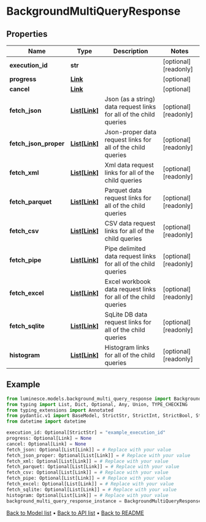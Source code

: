 # BackgroundMultiQueryResponse

## Properties
Name | Type | Description | Notes
------------ | ------------- | ------------- | -------------
**execution_id** | **str** |  | [optional] [readonly] 
**progress** | [**Link**](Link.md) |  | [optional] 
**cancel** | [**Link**](Link.md) |  | [optional] 
**fetch_json** | [**List[Link]**](Link.md) | Json (as a string) data request links for all of the child queries | [optional] [readonly] 
**fetch_json_proper** | [**List[Link]**](Link.md) | Json-proper data request links for all of the child queries | [optional] [readonly] 
**fetch_xml** | [**List[Link]**](Link.md) | Xml data request links for all of the child queries | [optional] [readonly] 
**fetch_parquet** | [**List[Link]**](Link.md) | Parquet data request links for all of the child queries | [optional] [readonly] 
**fetch_csv** | [**List[Link]**](Link.md) | CSV data request links for all of the child queries | [optional] [readonly] 
**fetch_pipe** | [**List[Link]**](Link.md) | Pipe delimited data request links for all of the child queries | [optional] [readonly] 
**fetch_excel** | [**List[Link]**](Link.md) | Excel workbook data request links for all of the child queries | [optional] [readonly] 
**fetch_sqlite** | [**List[Link]**](Link.md) | SqLite DB data request links for all of the child queries | [optional] [readonly] 
**histogram** | [**List[Link]**](Link.md) | Histogram links for all of the child queries | [optional] [readonly] 
## Example

```python
from luminesce.models.background_multi_query_response import BackgroundMultiQueryResponse
from typing import List, Dict, Optional, Any, Union, TYPE_CHECKING
from typing_extensions import Annotated
from pydantic.v1 import BaseModel, StrictStr, StrictInt, StrictBool, StrictFloat, StrictBytes, Field, validator, ValidationError, conlist, constr
from datetime import datetime

execution_id: Optional[StrictStr] = "example_execution_id"
progress: Optional[Link] = None
cancel: Optional[Link] = None
fetch_json: Optional[List[Link]] = # Replace with your value
fetch_json_proper: Optional[List[Link]] = # Replace with your value
fetch_xml: Optional[List[Link]] = # Replace with your value
fetch_parquet: Optional[List[Link]] = # Replace with your value
fetch_csv: Optional[List[Link]] = # Replace with your value
fetch_pipe: Optional[List[Link]] = # Replace with your value
fetch_excel: Optional[List[Link]] = # Replace with your value
fetch_sqlite: Optional[List[Link]] = # Replace with your value
histogram: Optional[List[Link]] = # Replace with your value
background_multi_query_response_instance = BackgroundMultiQueryResponse(execution_id=execution_id, progress=progress, cancel=cancel, fetch_json=fetch_json, fetch_json_proper=fetch_json_proper, fetch_xml=fetch_xml, fetch_parquet=fetch_parquet, fetch_csv=fetch_csv, fetch_pipe=fetch_pipe, fetch_excel=fetch_excel, fetch_sqlite=fetch_sqlite, histogram=histogram)

```

[Back to Model list](../README.md#documentation-for-models) &#8226; [Back to API list](../README.md#documentation-for-api-endpoints) &#8226; [Back to README](../README.md)

